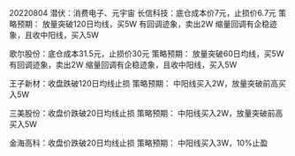 20220804
潜伏：消费电子、元宇宙
长信科技：底仓成本价7元，止损价6.7元
策略预期：
放量突破120日均线，买5W
有回调迹象，卖出2W
缩量回调有企稳迹象，且收中阳线，买入5W

歌尔股份：底仓成本31.5元，止损价30元
策略预期：
放量突破60日均线，买5W
有回调迹象，卖出2W
缩量回调有企稳迹象，且收中阳线，买入5W

王子新材：收盘跌破120日均线止损
策略预期：
中阳线买入2W，放量突破前高买入5W

三美股份：收盘价跌破20日均线止损
策略预期：
中阳线买入2W，放量突破前高买入5W

金海高科：收盘价跌破20日均线止损
策略预期：
中阳线买入3W，10%止盈